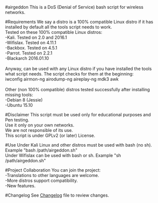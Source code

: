 #airgeddon
This is a DoS (Denial of Service) bash script for wireless networks.<br>

#Requirements
We say a distro is a 100% compatible Linux distro if it has installed by default all the tools script needs to work.<br>
Tested on these 100% compatible Linux distros:<br>
-Kali. Tested on 2.0 and 2016.1<br>
-Wifislax. Tested on 4.11.1<br>
-Backbox. Tested on 4.5.1<br>
-Parrot. Tested on 2.2.1<br>
-Blackarch 2016.01.10<br>
<br>
Anyway, can be used with any Linux distro if you have installed the tools what script needs. The script checks for them at the beginning:<br>
iwconfig airmon-ng airodump-ng aireplay-ng mdk3 awk<br>
<br>
Other (non 100% compatible) distros tested successfully after installing missing tools:<br>
-Debian 8 (Jessie)<br>
-Ubuntu 15.10<br>

#Disclaimer
This script must be used only for educational purposes and Pen testing.<br>
Use it only on your own networks.<br>
We are not responsible of its use.<br>
This script is under GPLv2 (or later) License.<br>

#Use
Under Kali Linux and other distros must be used with bash (no sh). Example "bash /path/airgeddon.sh"<br>
Under Wifislax can be used with bash or sh. Example "sh /path/airgeddon.sh"<br>

#Project Collaboration
You can join the project:<br>
-Translations to other languages are welcome.<br>
-More distros support compatibility.<br>
-New features.<br>

#Changelog
See <a href="https://github.com/v1s1t0r1sh3r3/airgeddon/blob/master/changelog.txt">Changelog</a> file to review changes.<br>